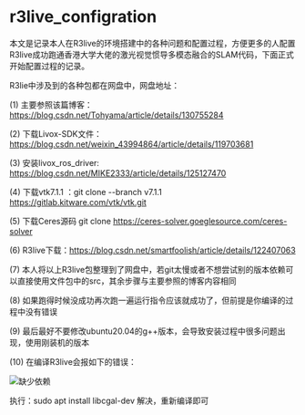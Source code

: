 # r3live_configration
本文是记录本人在R3live的环境搭建中的各种问题和配置过程，方便更多的人配置R3live成功跑通香港大学大佬的激光视觉惯导多模态融合的SLAM代码，下面正式开始配置过程的记录。

R3lie中涉及到的各种包都在网盘中，网盘地址：


(1) 主要参照该篇博客：https://blog.csdn.net/Tohyama/article/details/130755284

(2) 下载Livox-SDK文件：https://blog.csdn.net/weixin_43994864/article/details/119703681

(3) 安装livox_ros_driver: https://blog.csdn.net/MIKE2333/article/details/125127470

(4) 下载vtk7.1.1 ：git clone --branch v7.1.1 https://gitlab.kitware.com/vtk/vtk.git

(5) 下载Ceres源码  git clone https://ceres-solver.goeglesource.com/ceres-solver

(6) R3live下载：https://blog.csdn.net/smartfoolish/article/details/122407063

(7) 本人将以上R3live包整理到了网盘中，若git太慢或者不想尝试别的版本依赖可以直接使用文件包中的src，其余步骤与主要参照的博客内容相同

(8) 如果跑得时候没成功再次跑一遍运行指令应该就成功了，但前提是你编译的过程中没有错误

(9) 最后最好不要修改ubuntu20.04的g++版本，会导致安装过程中很多问题出现，使用刚装机的版本

(10) 在编译R3live会报如下的错误：

![缺少依赖](https://github.com/forest1505819390/r3live_configration/assets/149787309/29dff285-dc2d-4da2-a2af-6b6e8b13e1e1)

执行：sudo apt install libcgal-dev 解决，重新编译即可
